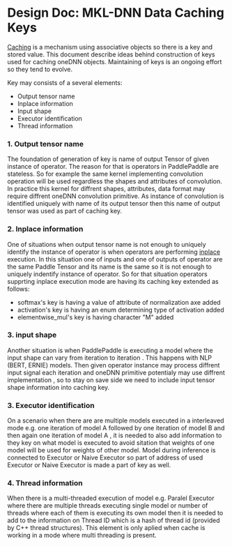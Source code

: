# Design Doc: MKL-DNN Data Caching Keys

[Caching](./caching.md) is a mechanism using associative objects so there is a key and stored value. This document describe ideas behind
construction of keys used for caching oneDNN objects. Maintaining of keys is an ongoing effort so they tend to evolve.

Key may consists of a several elements:
* Output tensor name
* Inplace information
* Input shape
* Executor identification
* Thread information

### 1. Output tensor name
The foundation of generation of key is name of output Tensor of given instance of operator. The reason for that is operators in PaddlePaddle are stateless. So for example
the same kernel implementing convolution operation will be used regardless the shapes and attributes of convolution. In practice this kernel for diffrent shapes, attributes, data format may require
diffrent oneDNN convolution primitive. As instance of convolution is identified uniquely with name of its output tensor then this name of output tensor was used as part of caching key.

### 2. Inplace information
One of situations when output tensor name is not enough to uniquely identify the instance of operator is when operators are performing [inplace](../inplace/inplace.md) execution. In this situation
one of inputs and one of outputs of operator are the same Paddle Tensor and its name is the same so it is not enough to uniquely indentify instance of operator. So for that situation
operators supprting inplace execution mode are having its caching key extended as follows:
* softmax's key is having a value of attribute of normalization axe added
* activation's key is having an enum determining type of activation added
* elementwise_mul's key is having character "M" added

### 3. input shape
Another situation is when PaddlePaddle is executing a model where the input shape can vary from iteration to iteration . This happens with NLP (BERT, ERNIE) models.
Then given operator instance may process diffrent input signal each iteration and oneDNN primitive potentialy may use diffrent implementation , so to stay on save side
we need to include input tensor shape information into caching key.

### 3. Executor identification
On a scenario when there are are multiple models executed in a interleaved mode e.g. one iteration of model A followed by one iteration of model B and then again one iteration of model A , it 
is needed to also add information to they key on what model is executed to avoid sitation that weights of one model will be used for weights of other model. Model during inference is connected
to Executor or Naive Executor so part of address of used Executor or Naive Executor is made a part of key as well.

### 4. Thread information
When there is a multi-threaded execution of model e.g. Paralel Executor where there are multiple threads executing single model or number of threads where each of them is executing its own model
then it is needed to add to the information on Thread ID which is a hash of thread id (provided by C++ thread structures). This element is only aplied when cache is working in a mode where
multi threading is present.


